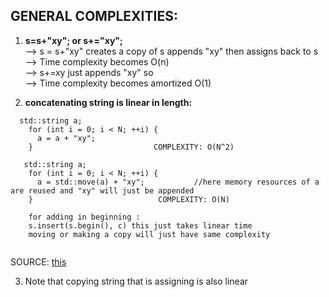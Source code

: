 **GENERAL COMPLEXITIES:**
--

1. **s=s+"xy"; or s+="xy";**\
--> s = s+"xy" creates a copy of s appends "xy" then assigns back to s\
--> Time complexity becomes O(n)\
--> s+=xy just appends "xy" so \
--> Time complexity becomes amortized O(1)

2. **concatenating string is linear in length:**
```
  std::string a;
    for (int i = 0; i < N; ++i) {
      a = a + "xy";
    }                           COMPLEXITY: O(N^2)
    
   std::string a;
    for (int i = 0; i < N; ++i) {
      a = std::move(a) + "xy";           //here memory resources of a are reused and "xy" will just be appended
    }                            COMPLEXITY: O(N)
    
    for adding in beginning :
    s.insert(s.begin(), c) this just takes linear time
    moving or making a copy will just have same complexity 
    
```
SOURCE: [this](https://codeforces.com/blog/entry/66660)
    
    
3. Note that copying string that is assigning is also linear 

